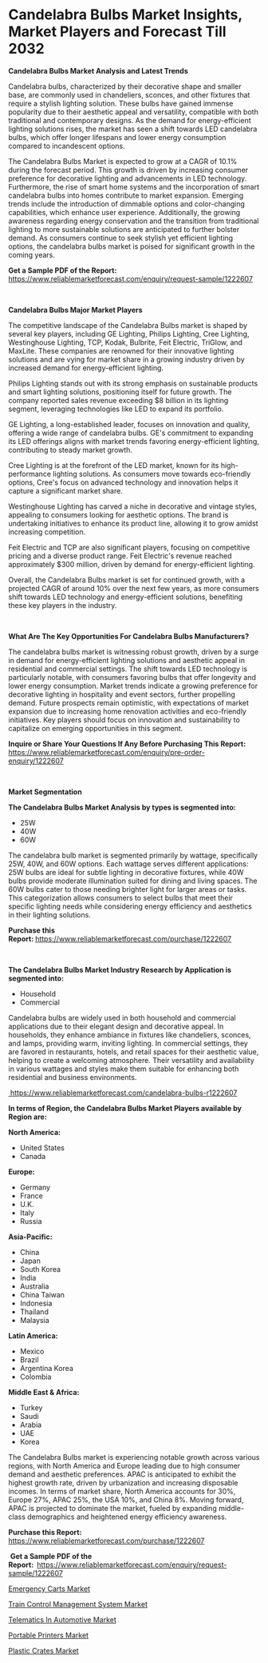 <p><h1>Candelabra Bulbs Market Insights, Market Players and Forecast Till 2032</h1></p><p><strong>Candelabra Bulbs Market Analysis and Latest Trends</strong></p>
<p><p>Candelabra bulbs, characterized by their decorative shape and smaller base, are commonly used in chandeliers, sconces, and other fixtures that require a stylish lighting solution. These bulbs have gained immense popularity due to their aesthetic appeal and versatility, compatible with both traditional and contemporary designs. As the demand for energy-efficient lighting solutions rises, the market has seen a shift towards LED candelabra bulbs, which offer longer lifespans and lower energy consumption compared to incandescent options.</p><p>The Candelabra Bulbs Market is expected to grow at a CAGR of 10.1% during the forecast period. This growth is driven by increasing consumer preference for decorative lighting and advancements in LED technology. Furthermore, the rise of smart home systems and the incorporation of smart candelabra bulbs into homes contribute to market expansion. Emerging trends include the introduction of dimmable options and color-changing capabilities, which enhance user experience. Additionally, the growing awareness regarding energy conservation and the transition from traditional lighting to more sustainable solutions are anticipated to further bolster demand. As consumers continue to seek stylish yet efficient lighting options, the candelabra bulbs market is poised for significant growth in the coming years.</p></p>
<p><strong>Get a Sample PDF of the Report:&nbsp;</strong> <a href="https://www.reliablemarketforecast.com/enquiry/request-sample/1222607?utm_campaign=1875&utm_medium=2&utm_source=Github&utm_content=ia&utm_term=06022025&utm_id=candelabra-bulbs">https://www.reliablemarketforecast.com/enquiry/request-sample/1222607</a></p>
<p>&nbsp;</p>
<p><strong>Candelabra Bulbs Major Market Players</strong></p>
<p><p>The competitive landscape of the Candelabra Bulbs market is shaped by several key players, including GE Lighting, Philips Lighting, Cree Lighting, Westinghouse Lighting, TCP, Kodak, Bulbrite, Feit Electric, TriGlow, and MaxLite. These companies are renowned for their innovative lighting solutions and are vying for market share in a growing industry driven by increased demand for energy-efficient lighting.</p><p>Philips Lighting stands out with its strong emphasis on sustainable products and smart lighting solutions, positioning itself for future growth. The company reported sales revenue exceeding $8 billion in its lighting segment, leveraging technologies like LED to expand its portfolio.</p><p>GE Lighting, a long-established leader, focuses on innovation and quality, offering a wide range of candelabra bulbs. GE's commitment to expanding its LED offerings aligns with market trends favoring energy-efficient lighting, contributing to steady market growth.</p><p>Cree Lighting is at the forefront of the LED market, known for its high-performance lighting solutions. As consumers move towards eco-friendly options, Cree's focus on advanced technology and innovation helps it capture a significant market share.</p><p>Westinghouse Lighting has carved a niche in decorative and vintage styles, appealing to consumers looking for aesthetic options. The brand is undertaking initiatives to enhance its product line, allowing it to grow amidst increasing competition.</p><p>Feit Electric and TCP are also significant players, focusing on competitive pricing and a diverse product range. Feit Electric's revenue reached approximately $300 million, driven by demand for energy-efficient lighting.</p><p>Overall, the Candelabra Bulbs market is set for continued growth, with a projected CAGR of around 10% over the next few years, as more consumers shift towards LED technology and energy-efficient solutions, benefiting these key players in the industry.</p></p>
<p>&nbsp;</p>
<p><strong>What Are The Key Opportunities For Candelabra Bulbs Manufacturers?</strong></p>
<p><p>The candelabra bulbs market is witnessing robust growth, driven by a surge in demand for energy-efficient lighting solutions and aesthetic appeal in residential and commercial settings. The shift towards LED technology is particularly notable, with consumers favoring bulbs that offer longevity and lower energy consumption. Market trends indicate a growing preference for decorative lighting in hospitality and event sectors, further propelling demand. Future prospects remain optimistic, with expectations of market expansion due to increasing home renovation activities and eco-friendly initiatives. Key players should focus on innovation and sustainability to capitalize on emerging opportunities in this segment.</p></p>
<p><strong>Inquire or Share Your Questions If Any Before Purchasing This Report:</strong> <a href="https://www.reliablemarketforecast.com/enquiry/pre-order-enquiry/1222607?utm_campaign=1875&utm_medium=2&utm_source=Github&utm_content=ia&utm_term=06022025&utm_id=candelabra-bulbs">https://www.reliablemarketforecast.com/enquiry/pre-order-enquiry/1222607</a></p>
<p>&nbsp;</p>
<p><strong>Market Segmentation</strong></p>
<p><strong>The Candelabra Bulbs Market Analysis by types is segmented into:</strong></p>
<p><ul><li>25W</li><li>40W</li><li>60W</li></ul></p>
<p><p>The candelabra bulb market is segmented primarily by wattage, specifically 25W, 40W, and 60W options. Each wattage serves different applications: 25W bulbs are ideal for subtle lighting in decorative fixtures, while 40W bulbs provide moderate illumination suited for dining and living spaces. The 60W bulbs cater to those needing brighter light for larger areas or tasks. This categorization allows consumers to select bulbs that meet their specific lighting needs while considering energy efficiency and aesthetics in their lighting solutions.</p></p>
<p><strong>Purchase this Report:&nbsp;</strong><a href="https://www.reliablemarketforecast.com/purchase/1222607?utm_campaign=1875&utm_medium=2&utm_source=Github&utm_content=ia&utm_term=06022025&utm_id=candelabra-bulbs">https://www.reliablemarketforecast.com/purchase/1222607</a></p>
<p>&nbsp;</p>
<p><strong>The Candelabra Bulbs Market Industry Research by Application is segmented into:</strong></p>
<p><ul><li>Household</li><li>Commercial</li></ul></p>
<p><p>Candelabra bulbs are widely used in both household and commercial applications due to their elegant design and decorative appeal. In households, they enhance ambiance in fixtures like chandeliers, sconces, and lamps, providing warm, inviting lighting. In commercial settings, they are favored in restaurants, hotels, and retail spaces for their aesthetic value, helping to create a welcoming atmosphere. Their versatility and availability in various wattages and styles make them suitable for enhancing both residential and business environments.</p></p>
<p><a href="https://www.reliablemarketforecast.com/candelabra-bulbs-r1222607?utm_campaign=1875&utm_medium=2&utm_source=Github&utm_content=ia&utm_term=06022025&utm_id=candelabra-bulbs">&nbsp;https://www.reliablemarketforecast.com/candelabra-bulbs-r1222607</a></p>
<p><strong>In terms of Region, the Candelabra Bulbs Market Players available by Region are:</strong></p>
<p>
    <p> <strong> North America: </strong>
        <ul>
            <li>United States</li>
            <li>Canada</li>
        </ul>
        </p> 
    <p> <strong> Europe: </strong>
        <ul>
            <li>Germany</li>
            <li>France</li>
            <li>U.K.</li>
            <li>Italy</li>
            <li>Russia</li>
        </ul>
        </p> 
    <p> <strong> Asia-Pacific: </strong>
        <ul>
            <li>China</li>
            <li>Japan</li>
            <li>South Korea</li>
            <li>India</li>
            <li>Australia</li>
            <li>China Taiwan</li>
            <li>Indonesia</li>
            <li>Thailand</li>
            <li>Malaysia</li>
        </ul>
        </p> 
    <p> <strong> Latin America: </strong>
        <ul>
            <li>Mexico</li>
            <li>Brazil</li>
            <li>Argentina Korea</li>
            <li>Colombia</li>
        </ul>
        </p> 
    <p> <strong> Middle East & Africa: </strong>
        <ul>
            <li>Turkey</li>
            <li>Saudi</li>
            <li>Arabia</li>
            <li>UAE</li>
            <li>Korea</li>
        </ul>
    </p>
    </p>
<p><p>The Candelabra Bulbs market is experiencing notable growth across various regions, with North America and Europe leading due to high consumer demand and aesthetic preferences. APAC is anticipated to exhibit the highest growth rate, driven by urbanization and increasing disposable incomes. In terms of market share, North America accounts for 30%, Europe 27%, APAC 25%, the USA 10%, and China 8%. Moving forward, APAC is projected to dominate the market, fueled by expanding middle-class demographics and heightened energy efficiency awareness.</p></p>
<p><strong>Purchase this Report: </strong><a href="https://www.reliablemarketforecast.com/purchase/1222607?utm_campaign=1875&utm_medium=2&utm_source=Github&utm_content=ia&utm_term=06022025&utm_id=candelabra-bulbs">https://www.reliablemarketforecast.com/purchase/1222607</a></p>
<p>&nbsp;<strong>Get a Sample PDF of the Report:&nbsp;&nbsp;</strong><a href="https://www.reliablemarketforecast.com/enquiry/request-sample/1222607?utm_campaign=1875&utm_medium=2&utm_source=Github&utm_content=ia&utm_term=06022025&utm_id=candelabra-bulbs">https://www.reliablemarketforecast.com/enquiry/request-sample/1222607</a></p>
<p><strong></strong></p>
<p><p><a href="https://www.linkedin.com/pulse/understanding-global-emergency-carts-marketsgrowth-potential-ulqnc?utm_campaign=1875&utm_medium=2&utm_source=Github&utm_content=ia&utm_term=06022025&utm_id=candelabra-bulbs">Emergency Carts Market</a></p><p><a href="https://www.linkedin.com/pulse/revenue-analysis-demand-forecast-train-control-management-system-bd2yc?utm_campaign=1875&utm_medium=2&utm_source=Github&utm_content=ia&utm_term=06022025&utm_id=candelabra-bulbs">Train Control Management System Market</a></p><p><a href="https://www.linkedin.com/pulse/revenue-analysis-telematics-automotive-market-projected-7ii2e?utm_campaign=1875&utm_medium=2&utm_source=Github&utm_content=ia&utm_term=06022025&utm_id=candelabra-bulbs">Telematics In Automotive Market</a></p><p><a href="https://github.com/rushanday/Market-Research-Report-List-1/blob/main/portable-printers-market.md?utm_campaign=1875&utm_medium=2&utm_source=Github&utm_content=ia&utm_term=06022025&utm_id=candelabra-bulbs">Portable Printers Market</a></p><p><a href="https://github.com/nemcemakoi/Market-Research-Report-List-1/blob/main/plastic-crates-market.md?utm_campaign=1875&utm_medium=2&utm_source=Github&utm_content=ia&utm_term=06022025&utm_id=candelabra-bulbs">Plastic Crates Market</a></p></p>